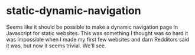 # static-dynamic-navigation

Seems like it should be possible to make a dynamic navigation page in Javascript for static websites. This was something I thought was so hard it was impossible when I made my first few websites and darn Redditors said it was, but now it seems trivial. We'll see.
